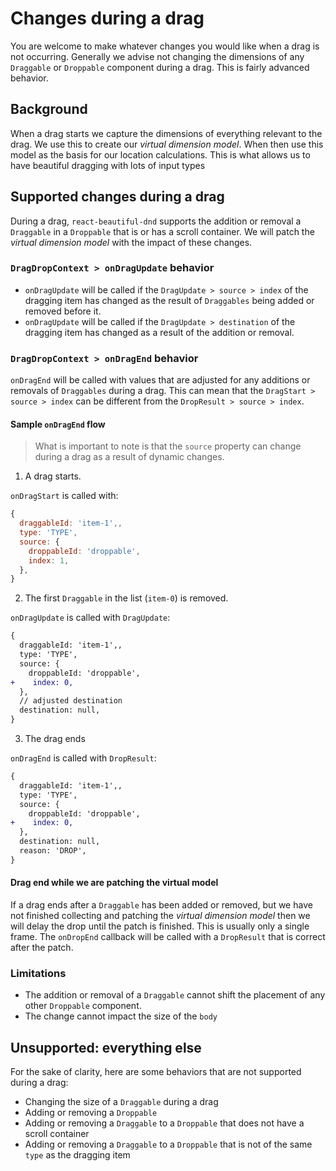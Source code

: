 # Changes during a drag

You are welcome to make whatever changes you would like when a drag is not occurring. Generally we advise not changing the dimensions of any `Draggable` or `Droppable` component during a drag. This is fairly advanced behavior.

## Background

When a drag starts we capture the dimensions of everything relevant to the drag. We use this to create our _virtual dimension model_. When then use this model as the basis for our location calculations. This is what allows us to have beautiful dragging with lots of input types

## Supported changes during a drag

During a drag, `react-beautiful-dnd` supports the addition or removal a `Draggable` in a `Droppable` that is or has a scroll container. We will patch the _virtual dimension model_ with the impact of these changes.

### `DragDropContext > onDragUpdate` behavior

- `onDragUpdate` will be called if the `DragUpdate > source > index` of the dragging item has changed as the result of `Draggables` being added or removed before it.
- `onDragUpdate` will be called if the `DragUpdate > destination` of the dragging item has changed as a result of the addition or removal.

### `DragDropContext > onDragEnd` behavior

`onDragEnd` will be called with values that are adjusted for any additions or removals of `Draggables` during a drag. This can mean that the `DragStart > source > index` can be different from the `DropResult > source > index`.

#### Sample `onDragEnd` flow

> What is important to note is that the `source` property can change during a drag as a result of dynamic changes.

1. A drag starts.

`onDragStart` is called with:

```js
{
  draggableId: 'item-1',,
  type: 'TYPE',
  source: {
    droppableId: 'droppable',
    index: 1,
  },
}
```

2. The first `Draggable` in the list (`item-0`) is removed.

`onDragUpdate` is called with `DragUpdate`:

```diff
{
  draggableId: 'item-1',,
  type: 'TYPE',
  source: {
    droppableId: 'droppable',
+    index: 0,
  },
  // adjusted destination
  destination: null,
}
```

3. The drag ends

`onDragEnd` is called with `DropResult`:

```diff
{
  draggableId: 'item-1',,
  type: 'TYPE',
  source: {
    droppableId: 'droppable',
+    index: 0,
  },
  destination: null,
  reason: 'DROP',
}
```

#### Drag end while we are patching the virtual model

If a drag ends after a `Draggable` has been added or removed, but we have not finished collecting and patching the _virtual dimension model_ then we will delay the drop until the patch is finished. This is usually only a single frame. The `onDropEnd` callback will be called with a `DropResult` that is correct after the patch.

### Limitations

- The addition or removal of a `Draggable` cannot shift the placement of any other `Droppable` component.
- The change cannot impact the size of the `body`

## Unsupported: everything else

For the sake of clarity, here are some behaviors that are not supported during a drag:

- Changing the size of a `Draggable` during a drag
- Adding or removing a `Droppable`
- Adding or removing a `Draggable` to a `Droppable` that does not have a scroll container
- Adding or removing a `Draggable` to a `Droppable` that is not of the same `type` as the dragging item
